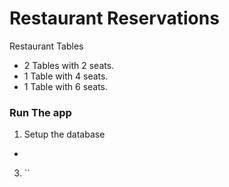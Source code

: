 # Restaurant Reservations

Restaurant Tables

- 2 Tables with 2 seats.
- 1 Table with 4 seats.
- 1 Table with 6 seats.

### Run The app
1. Setup the database
  - 
3. ``
